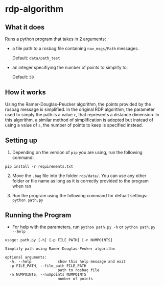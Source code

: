 # rdp-algorithm

## What it does

Runs a python program that takes in 2 arguments: 
* a file path to a rosbag file containing ```nav_msgs/Path``` messages. 

    Default: ```data/path_test```
* an integer specifiying the number of points to simplify to. 

    Default: ```50```


## How it works

Using the Ramer-Douglas-Peucker algorithm, the points provided by the rosbag message is simplified. In the original RDP algorithm, the parameter used to simply the path is a value ```ε```, that represents a distance dimension. In this algorithm, a similar method of simplification is adopted but instead of using a value of ```ε```, the number of points to keep is specified instead.

## Setting up
1. Depending on the version of ```pip``` you are using, run the following command:

``` pip install -r requirements.txt ```

2. Move the ```.bag``` file into the folder ```rdp/data/```. You can use any other folder or file name as long as it is correctly provided to the program when ran

3. Run the program using the following command for defualt settings: ```python path.py```

## Running the Program
* For help with the parameters, run ```python path.py -h``` or ```python path.py --help```

```
usage: path.py [-h] [-p FILE_PATH] [-n NUMPOINTS]

Simplify path using Ramer-Douglas-Peuker algorithm

optional arguments:
  -h, --help            show this help message and exit
  -p FILE_PATH, --file_path FILE_PATH
                        path to rosbag file
  -n NUMPOINTS, --numpoints NUMPOINTS
                        number of points
```